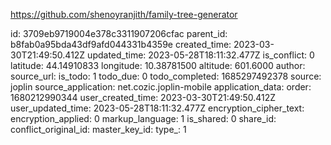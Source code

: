 https://github.com/shenoyranjith/family-tree-generator

id: 3709eb9719004e378c3311907206cfac
parent_id: b8fab0a95bda43df9afd044331b4359e
created_time: 2023-03-30T21:49:50.412Z
updated_time: 2023-05-28T18:11:32.477Z
is_conflict: 0
latitude: 44.14910833
longitude: 10.38781500
altitude: 601.6000
author: 
source_url: 
is_todo: 1
todo_due: 0
todo_completed: 1685297492378
source: joplin
source_application: net.cozic.joplin-mobile
application_data: 
order: 1680212990344
user_created_time: 2023-03-30T21:49:50.412Z
user_updated_time: 2023-05-28T18:11:32.477Z
encryption_cipher_text: 
encryption_applied: 0
markup_language: 1
is_shared: 0
share_id: 
conflict_original_id: 
master_key_id: 
type_: 1